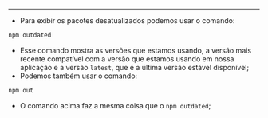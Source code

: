 ___
- Para exibir os pacotes desatualizados podemos usar o comando:
```zsh
npm outdated
```
- Esse comando mostra as versões que estamos usando, a versão mais recente compatível com a versão que estamos usando em nossa aplicação e a versão `latest`, que é a última versão estável disponível;
- Podemos também usar o comando:
```zsh
npm out
```
- O comando acima faz a mesma coisa que o `npm outdated`;
